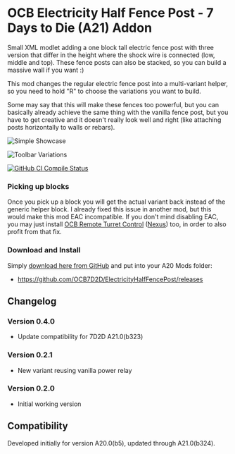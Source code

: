 # OCB Electricity Half Fence Post - 7 Days to Die (A21) Addon

Small XML modlet adding a one block tall electric fence post with
three version that differ in the height where the shock wire is
connected (low, middle and top). These fence posts can also be
stacked, so you can build a massive wall if you want :)

This mod changes the regular electric fence post into a
multi-variant helper, so you need to hold "R" to choose
the variations you want to build.

Some may say that this will make these fences too powerful, but
you can basically already achieve the same thing with the vanilla
fence post, but you have to get creative and it doesn't really look
well and right (like attaching posts horizontally to walls or rebars).

![Simple Showcase](Screens/in-game-showcase.jpg)

![Toolbar Variations](Screens/toolbar-variations.png)

[![GitHub CI Compile Status][3]][2]

### Picking up blocks

Once you pick up a block you will get the actual variant back instead
of the generic helper block. I already fixed this issue in another mod,
but this would make this mod EAC incompatible. If you don't mind disabling
EAC, you may just install [OCB Remote Turret Control][4] ([Nexus][5])
too, in order to also profit from that fix.

[4]: https://github.com/OCB7D2D/OcbRemoteTurretControl
[5]: https://www.nexusmods.com/7daystodie/mods/2279

### Download and Install

Simply [download here from GitHub][1] and put into your A20 Mods folder:

- https://github.com/OCB7D2D/ElectricityHalfFencePost/releases

## Changelog

### Version 0.4.0

- Update compatibility for 7D2D A21.0(b323)

### Version 0.2.1

- New variant reusing vanilla power relay

### Version 0.2.0

- Initial working version

## Compatibility

Developed initially for version A20.0(b5), updated through A21.0(b324).

[1]: https://github.com/OCB7D2D/ElectricityHalfFencePost/releases
[2]: https://github.com/OCB7D2D/ElectricityHalfFencePost/actions/workflows/ci.yml
[3]: https://github.com/OCB7D2D/ElectricityHalfFencePost/actions/workflows/ci.yml/badge.svg
